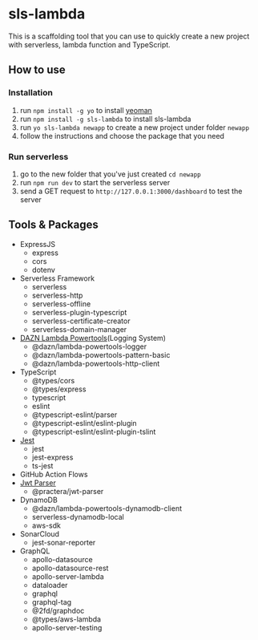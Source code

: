 # sls-lambda
This is a scaffolding tool that you can use to quickly create a new project with serverless, lambda function and TypeScript.

## How to use

### Installation
1. run `npm install -g yo` to install [yeoman](https://yeoman.io/)
1. run `npm install -g sls-lambda` to install sls-lambda
1. run `yo sls-lambda newapp` to create a new project under folder `newapp`
1. follow the instructions and choose the package that you need

### Run serverless
1. go to the new folder that you've just created `cd newapp`
1. run `npm run dev` to start the serverless server
1. send a GET request to `http://127.0.0.1:3000/dashboard` to test the server

## Tools & Packages

- ExpressJS
  - express
  - cors
  - dotenv
- Serverless Framework
  - serverless
  - serverless-http
  - serverless-offline
  - serverless-plugin-typescript
  - serverless-certificate-creator
  - serverless-domain-manager
- [DAZN Lambda Powertools](https://github.com/getndazn/dazn-lambda-powertools)(Logging System)
  - @dazn/lambda-powertools-logger
  - @dazn/lambda-powertools-pattern-basic
  - @dazn/lambda-powertools-http-client
- TypeScript
  - @types/cors
  - @types/express
  - typescript
  - eslint
  - @typescript-eslint/parser
  - @typescript-eslint/eslint-plugin
  - @typescript-eslint/eslint-plugin-tslint
- [Jest](https://jestjs.io/en)
  - jest
  - jest-express
  - ts-jest
- GitHub Action Flows
- [Jwt Parser](https://github.com/intersective/jwt-parser)
  - @practera/jwt-parser
- DynamoDB
  - @dazn/lambda-powertools-dynamodb-client
  - serverless-dynamodb-local
  - aws-sdk
- SonarCloud
  - jest-sonar-reporter
- GraphQL
  - apollo-datasource
  - apollo-datasource-rest
  - apollo-server-lambda
  - dataloader
  - graphql
  - graphql-tag
  - @2fd/graphdoc
  - @types/aws-lambda
  - apollo-server-testing
